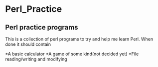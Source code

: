 Perl_Practice
=============

Perl practice programs
----------------------
This is a collection of perl programs to try and help me learn Perl.
When done it should contain

*A basic calculator 
*A game of some kind(not decided yet)
*File reading/writing and modifying
